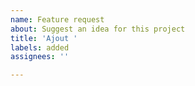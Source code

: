 ```yaml
---
name: Feature request
about: Suggest an idea for this project
title: 'Ajout '
labels: added
assignees: ''

---
```


